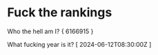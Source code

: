 # Fuck the rankings

Who the hell am I?
{ 6166915 }

What fucking year is it?
[ 2024-06-12T08:30:00Z ]

